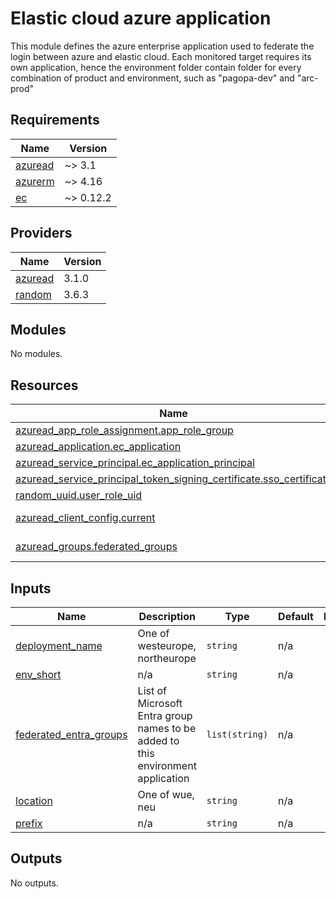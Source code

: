 # Elastic cloud azure application

This module defines the azure enterprise application used to federate the login between azure and elastic cloud.
Each monitored target requires its own application, hence the environment folder contain folder for every combination of
product and environment, such as "pagopa-dev" and "arc-prod"


<!-- markdownlint-disable -->
<!-- BEGIN_TF_DOCS -->
## Requirements

| Name | Version |
|------|---------|
| <a name="requirement_azuread"></a> [azuread](#requirement\_azuread) | ~> 3.1 |
| <a name="requirement_azurerm"></a> [azurerm](#requirement\_azurerm) | ~> 4.16 |
| <a name="requirement_ec"></a> [ec](#requirement\_ec) | ~> 0.12.2 |

## Providers

| Name | Version |
|------|---------|
| <a name="provider_azuread"></a> [azuread](#provider\_azuread) | 3.1.0 |
| <a name="provider_random"></a> [random](#provider\_random) | 3.6.3 |

## Modules

No modules.

## Resources

| Name | Type |
|------|------|
| [azuread_app_role_assignment.app_role_group](https://registry.terraform.io/providers/hashicorp/azuread/latest/docs/resources/app_role_assignment) | resource |
| [azuread_application.ec_application](https://registry.terraform.io/providers/hashicorp/azuread/latest/docs/resources/application) | resource |
| [azuread_service_principal.ec_application_principal](https://registry.terraform.io/providers/hashicorp/azuread/latest/docs/resources/service_principal) | resource |
| [azuread_service_principal_token_signing_certificate.sso_certificate](https://registry.terraform.io/providers/hashicorp/azuread/latest/docs/resources/service_principal_token_signing_certificate) | resource |
| [random_uuid.user_role_uid](https://registry.terraform.io/providers/hashicorp/random/latest/docs/resources/uuid) | resource |
| [azuread_client_config.current](https://registry.terraform.io/providers/hashicorp/azuread/latest/docs/data-sources/client_config) | data source |
| [azuread_groups.federated_groups](https://registry.terraform.io/providers/hashicorp/azuread/latest/docs/data-sources/groups) | data source |

## Inputs

| Name | Description | Type | Default | Required |
|------|-------------|------|---------|:--------:|
| <a name="input_deployment_name"></a> [deployment\_name](#input\_deployment\_name) | One of westeurope, northeurope | `string` | n/a | yes |
| <a name="input_env_short"></a> [env\_short](#input\_env\_short) | n/a | `string` | n/a | yes |
| <a name="input_federated_entra_groups"></a> [federated\_entra\_groups](#input\_federated\_entra\_groups) | List of Microsoft Entra group names to be added to this environment application | `list(string)` | n/a | yes |
| <a name="input_location"></a> [location](#input\_location) | One of wue, neu | `string` | n/a | yes |
| <a name="input_prefix"></a> [prefix](#input\_prefix) | n/a | `string` | n/a | yes |

## Outputs

No outputs.
<!-- END_TF_DOCS -->
